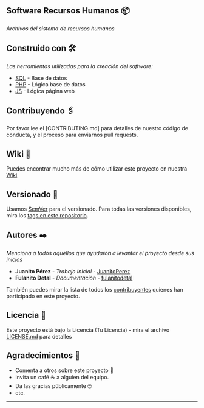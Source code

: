 
## Software Recursos Humanos 📦

_Archivos del sistema de recursos humanos_

## Construido con 🛠️

_Las herramientas utilizadas para la creación del software:_

* [SQL]([https://support.microsoft.com/es-es/office/access-sql-conceptos-b%C3%A1sicos-vocabulario-y-sintaxis-444d0303-cde1-424e-9a74-e8dc3e460671) - Base de datos
* [PHP]([https://maven.apache.org/](https://www.php.net/manual/es/intro-whatis.php)) - Lógica base de datos
* [JS]([https://rometools.github.io/rome/](https://developer.mozilla.org/es/docs/Web/JavaScript)) - Lógica página web

## Contribuyendo 🖇️

Por favor lee el [CONTRIBUTING.md] para detalles de nuestro código de conducta, y el proceso para enviarnos pull requests.

## Wiki 📖

Puedes encontrar mucho más de cómo utilizar este proyecto en nuestra [Wiki](https://github.com/tu/proyecto/wiki)

## Versionado 📌

Usamos [SemVer](https://semver.org/) para el versionado. Para todas las versiones disponibles, mira los [tags en este repositorio](https://github.com/tu/proyecto/tags).

## Autores ✒️

_Menciona a todos aquellos que ayudaron a levantar el proyecto desde sus inicios_

* **Juanito Pérez** - *Trabajo Inicial* - [JuanitoPerez](#juanito-perez)
* **Fulanito Detal** - *Documentación* - [fulanitodetal](#fulanito-de-tal)

También puedes mirar la lista de todos los [contribuyentes](https://github.com/your/project/contributors) quíenes han participado en este proyecto. 

## Licencia 📄

Este proyecto está bajo la Licencia (Tu Licencia) - mira el archivo [LICENSE.md](LICENSE.md) para detalles

## Agradecimientos 🎁

* Comenta a otros sobre este proyecto 📢
* Invita un café ☕ a alguien del equipo. 
* Da las gracias públicamente 🤓
* etc.

---
